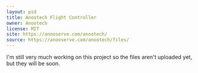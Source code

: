 ```yaml
---
layout: pid
title: Anootech Flight Controller
owner: Anootech
license: MIT
site: https://anooserve.com/anootech/
source: https://anooserve.com/anootech/files/
---
```

I'm still very much working on this project so the files aren't uploaded yet, but they will be soon.
